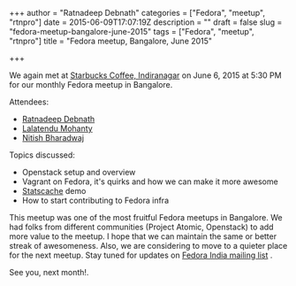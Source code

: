 +++
author = "Ratnadeep Debnath"
categories = ["Fedora", "meetup", "rtnpro"]
date = 2015-06-09T17:07:19Z
description = ""
draft = false
slug = "fedora-meetup-bangalore-june-2015"
tags = ["Fedora", "meetup", "rtnpro"]
title = "Fedora meetup, Bangalore, June 2015"

+++


We again met at [Starbucks Coffee, Indiranagar](http://goo.gl/2d1WtN) on June 6, 2015 at 5:30 PM for our monthly Fedora meetup in Bangalore.

Attendees:

- [Ratnadeep Debnath](https://github.com/rtnpro)
- [Lalatendu Mohanty](https://github.com/LalatenduMohanty)
- [Nitish Bharadwaj](https://github.com/nitishb)

Topics discussed:

- Openstack setup and overview
- Vagrant on Fedora, it's quirks and how we can make it more awesome
- [Statscache](https://github.com/fedora-infra/statscache) demo
- How to start contributing to Fedora infra

This meetup was one of the most fruitful Fedora meetups in Bangalore. We had folks from different communities (Project Atomic, Openstack) to add more value to the meetup. I hope that we can maintain the same or better streak of awesomeness. Also, we are considering to move to a quieter place for the next meetup. Stay tuned for updates on [Fedora India mailing list](https://lists.fedoraproject.org/mailman/listinfo/india) .

See you, next month!.

